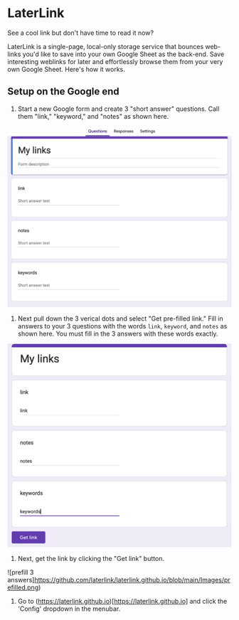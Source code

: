 # LaterLink
 See a cool link but don't have time to read it now?  
 
 LaterLink is a single-page, local-only storage service that bounces web-links you'd like to save into your own Google Sheet as the back-end.  Save interesting weblinks for later and effortlessly browse them from your very own Google Sheet.  Here's how it works.

 ## Setup on the Google end

1. Start a new Google form and create 3 "short answer" questions. Call them "link," "keyword," and "notes" as shown here.

![form configuration](https://github.com/laterlink/laterlink.github.io/blob/main/Images/form01.png)

1. Next pull down the 3 verical dots and select "Get pre-filled link." Fill in answers to your 3 questions with the words
`link`, `keyword`, and `notes` as shown here. You must fill in the 3 answers with these words exactly.

![prefilled](https://github.com/laterlink/laterlink.github.io/blob/main/Images/prefilled3.png)

1. Next, get the link by clicking the "Get link" button.

![prefill 3 answers]https://github.com/laterlink/laterlink.github.io/blob/main/Images/prefilled.png)

1. Go to (https://laterlink.github.io)[https://laterlink.github.io] and click the 'Config' dropdown in the menubar.  